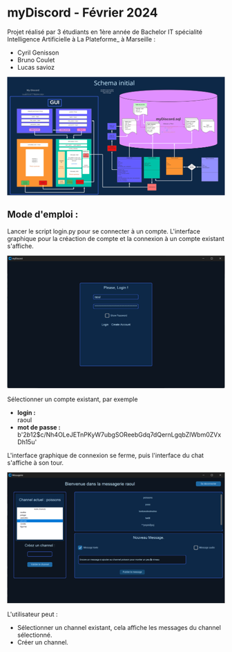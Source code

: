 # myDiscord - Février 2024

Projet réalisé par 3 étudiants en 1ère année de Bachelor IT spécialité Intelligence Artificielle à La Plateforme_ à Marseille :
- Cyril Genisson
- Bruno Coulet
- Lucas savioz

![Illustration](img/schema.png)

## Mode d'emploi :

Lancer le script login.py pour se connecter à un compte.
L'interface graphique pour la créaction de compte et la connexion à un compte existant s'affiche.

![Illustration](img/login.png)

Sélectionner un compte existant, par exemple
- **login :**  
raoul
- **mot de passe :**  
b'$2b$12$c/Nh4OLeJETnPKyW7ubgSOReebGdq7dQernLgqbZIWbm0ZVxDh15u'

L'interface graphique de connexion se ferme, puis l'interface du chat s'affiche à son tour.

![Illustration](img/message_1.png)


L'utilisateur peut  :
- Sélectionner un channel existant, cela affiche les messages du channel sélectionné.
- Créer un channel.



<!--  
## Table of content
- [lingua-franca](#lingua-franca)
  - [Table of content](#table-of-content)
  - [Getting started](#getting-started)
 -->